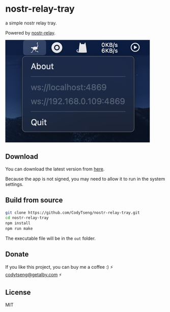 # nostr-relay-tray

a simple nostr relay tray.

Powered by [nostr-relay](https://github.com/CodyTseng/nostr-relay).

![screenshot](./screenshots/screenshot.png)

## Download

You can download the latest version from [here](https://github.com/CodyTseng/nostr-relay-tray/releases).

Because the app is not signed, you may need to allow it to run in the system settings.

## Build from source

```bash
git clone https://github.com/CodyTseng/nostr-relay-tray.git
cd nostr-relay-tray
npm install
npm run make
```

The executable file will be in the `out` folder.

## Donate

If you like this project, you can buy me a coffee :) ⚡️ codytseng@getalby.com ⚡️

## License

MIT
